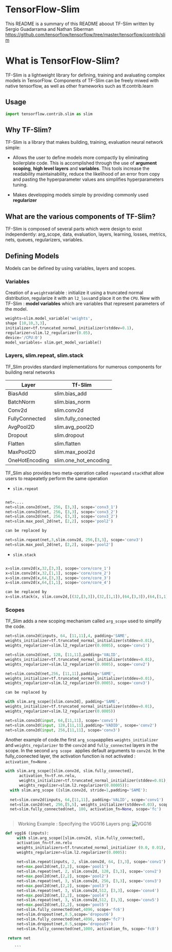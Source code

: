 # TensorFlow-Slim 

This README is a summary of this README aboout TF-Slim written by Sergio Guadarrama and Nathan Siberman https://github.com/tensorflow/tensorflow/tree/master/tensorflow/contrib/slim

# What is TensorFlow-Slim? 
TF-Slim is a lightweight library for defining, training and avaluating complex models in TensorFlow. 
Components of TF-Slim can be freely miwed with native tensorflow, as well as other frameworks such as tf.contrib.learn 

## Usage 

```python
import tensorflow.contrib.slim as slim 
```

## Why TF-Slim? 

TF-Slim is a library that makes building, training, evaluation neural network simple: 

* Allows the user to define models more compactly by eliminating boilerplate code. This is accomplished through the use of   **argument scoping**, **high level layers** and **variables**. This tools increase the readability maintainability, reduce the likelihood of an error from copy and pasting the hyperparameter values ans simplifies hyperparameters tuning. 

* Makes developping models simple by providing commonly used **regularizer** 


## What are the various components of TF-Slim? 

TF-Slim is composed of several parts which were design to exist independently: arg_scope, data, evaluation, layers, learning, losses, metrics, nets, queues, regularizers, variables. 

## Defining Models 

Models can be defined by using variables, layers and scopes. 

### Variables 
Creation of a ```weight```variable : initialize it using a truncated normal distribution, regularize it with an ```l2_loss```and place it on the ``` CPU ```. New with TF-Slim : **model variables** which are  variables that represent parameters of the model. 

```python
weights=slim.model_variable('weights', 
shape [10,10,3,3], 
initializer=tf.truncated_normal_initializer(stddev=0.1), 
regularizer=slim.l2_regularizer(0.05), 
device='/CPU:0')
model_variables= slim.get_model_variable()
```

### Layers, slim.repeat, slim.stack 

TF_Slim provides standard implementations for numerous components for building neral networks 

Layer	| Tf-Slim 
------|--------
BiasAdd |slim.bias_add
BatchNorm|slim.bias_norm 
Conv2d| slim.conv2d
FullyConnected | slim.fully_conected
AvgPool2D|slim.avg_pool2D
Dropout|slim.dropout
Flatten|slim.flatten
MaxPool2D|slim.max_pool2d
OneHotEncoding|slim.one_hot_encoding

TF_Slim also provides two meta-operation called ```repeat```and ```stack```that allow users to reapeatetly perform the same operation

* ```slim.repeat ```

```python

net=....
net=slim.conv2d(net, 256, [3,3], scope='conv3_1')
net=slim.conv2d(net, 256, [3,3], scope='conv3_2')
net=slim.conv2d(net, 256, [3,3], scope='conv3_2')
net=slim.max_pool_2d(net, [2,2], scope='pool2')

can be replaced by 

net=slim.repeat(net,3,slim.conv2d, 256,[3,3], scope='conv3')
net=slim.max_pool_2d(net, [2,2], scope='pool2']

```

* ```slim.stack ```

```python

x=slim.conv2d(x,32,[3,3], scope='core/core_1')
x=slim.conv2d(x,32,[1,1], scope='core/core_2')
x=slim.conv2d(x,64,[3,3], scope='core/core_3')
x=slim.conv2d(x,64,[1,1], scope='core/core_4')

can be replaced by 
x=slim.stack(x, slim.conv2d,[(32,[3,3]),(32,[1,1]),(64,[3,3]),(64,[1,1]), scope='core']

```

### Scopes 

TF_Slim adds a new scoping mechanism called ```arg_scope``` used to simplify the code. 

```python 
net=slim.conv2d(inputs, 64, [11,11],4, padding='SAME', 
weights_initializer=tf.truncated_normal_initializer(stddev=0.01), 
weights_regularizer=slim.l2_regularizer(0.0005), scope='conv1')

net=slim.conv2d(net, 128, [11,11],padding='VALID', 
weights_initializer=tf.truncated_normal_initializer(stddev=0.01), 
weights_regularizer=slim.l2_regularizer(0.0005), scope='conv2')

net=slim.conv2d(net,256, [11,11],padding='SAME', 
weights_initializer=tf.truncated_normal_initializer(stddev=0.01), 
weights_regularizer=slim.l2_regularizer(0.0005), scope='conv3')

can be replaced by 

with slim.arg_scope([slim.conv2d], padding='SAME', 
weights_initializer=tf.truncated_normal_initializer(stddev=0.01), 
weights_regularizer=slim.l2_regularizer(0.0005))

net=slim.conv2d(input, 64,[11,11], scope='conv1')
net=slim.conv2d(input, 128,[11,11],padding='VADID', scope='conv2')
net=slim.conv2d(input, 256,[11,11], scope='conv3')

``` 
Another example of code.the first ```arg_scope```applies ```weights_initializer``` and ```weights_regularizer``` to the ```conv2d``` and ```fully_connected``` layers in the scope. In the second ```arg scope ``` applies default arguments to 
```conv2d```. In the fully_coonected layer, the activation function is not activated : ```activation_fn=None ```. 

```python
with slim.arg_scope([slim.conv2d, slim.fully_connected],
      activation_fn=tf.nn.relu, 
      weights_initializer=tf.truncated_normal_initializer(stddev=0.01),
      weights_regulizer=slim.l2.regularizer(0.00005)):
  with slim.arg_scope ([slim.conv2d, stride=1,padding='SAME'): 
  
  net=slim.conv2d(inputs, 64,[11,11], padding='VALID', scope='conv1')
  net=slim.con2d(net, 256,[5,5], weights_initializer(stddev=0.03), scope='conv2')
  net=slim.fully_connected(net, 100, activation_fn=None, scope='fc')
  
```

> Working Example : Specifying the VGG16 Layers 
png: ![VGG16](http://book.paddlepaddle.org/03.image_classification/image/vgg16.png)

 ```python
def vgg16 (inputs): 
      with slim.arg_scope([slim.conv2d, slim.fully_connected], 
      activation_fn=tf.nn.relu 
      weights_initializers=tf.truncated_normal_initializer (0.0, 0.01),
      weights_regularizer=slim.l2.regularizer(0.0005): 
      
      net=slim.repeat(inputs, 2, slim.conv2d, 64, [3,3], scope='conv1')
      net=max.pool2d(net,[2,2], scope='pool1')
      net=slim.repeat(net, 2, slim.conv2d, 128, [3,3], scope='conv2')
      net=max.pool2d(net,[2,2], scope='pool2')
      net=slim.repeat(net, 3, slim.conv2d, 256, [3,3], scope='conv3')
      net=max.pool2d(net,[2,2], scope='pool3')
      net=slim.repeat(net, 3, slim.conv2d,512, [3,3], scope='conv4')
      net=max.pool2d(net,[2,2], scope='pool4')
      net=slim.repeat(net, 3, slim.conv2d,512, [3,3], scope='conv5')
      net=max.pool2d(net,[2,2], scope='pool5')
      net=slim.fully_connected(net,4096, scope='fc6')
      net=slim.dropout(net,0.5,scope='dropout6')
      net=slim.fully_connected(net,4096, scope='fc7')
      net=slim.dropout(net,0.5,scope='dropout7')
      net=slim.fully_connected(net,1000, activation_fn, scope='fc8')
  
  return net
     
     ```
    
      
      
      
      
      






